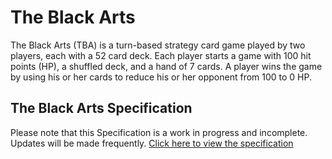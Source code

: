 # The Black Arts

The Black Arts (TBA) is a turn-based strategy card game played by two players, each with a 52 card deck. Each player starts a game with 100 hit points (HP), a shuffled deck, and a hand of 7 cards. A player wins the game by using his or her cards to reduce his or her opponent from 100 to 0 HP.

## The Black Arts Specification
Please note that this Specification is a work in progress and incomplete. Updates will be made frequently.
[Click here to view the specification](https://docs.google.com/document/d/1I8qmWIa8b9jKjzwYstWFG5m0pXAK5NyCk16oVsQCEtk/edit?usp=sharing)